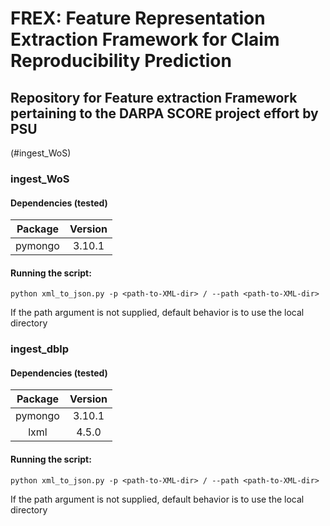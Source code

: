 # FREX: Feature Representation Extraction Framework for Claim Reproducibility Prediction
## Repository for Feature extraction Framework pertaining to the DARPA SCORE project effort by PSU ##

(#ingest_WoS)

### ingest_WoS ###
#### Dependencies (tested) ####
| Package | Version |
| :-------: | :-------: |
| pymongo | 3.10.1  |


#### Running the script: ####
```
python xml_to_json.py -p <path-to-XML-dir> / --path <path-to-XML-dir>
```

If the path argument is not supplied, default behavior is to use the local directory


### ingest_dblp ###
#### Dependencies (tested) ####
| Package | Version |
| :-------: | :-------: |
| pymongo | 3.10.1  |
| lxml | 4.5.0 |

#### Running the script: ####
```
python xml_to_json.py -p <path-to-XML-dir> / --path <path-to-XML-dir>
```

If the path argument is not supplied, default behavior is to use the local directory

